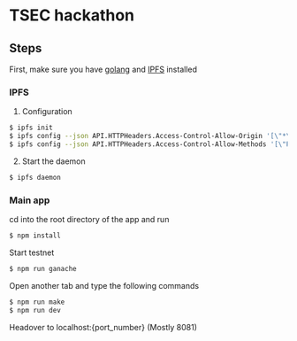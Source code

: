 # TSEC hackathon

## Steps

First, make sure you have [golang](https://golang.org/dl/) and [IPFS](https://dist.ipfs.io/#go-ipfs) installed

### IPFS

1) Configuration
```sh
$ ipfs init
$ ipfs config --json API.HTTPHeaders.Access-Control-Allow-Origin '[\"*\"]'
$ ipfs config --json API.HTTPHeaders.Access-Control-Allow-Methods '[\"PUT\", \"GET\", \"POST\"]'
```

2) Start the daemon
```sh
$ ipfs daemon
```

### Main app
cd into the root directory of the app and run

```sh
$ npm install
```

Start testnet

```sh
$ npm run ganache
```

Open another tab and type the following commands

```sh
$ npm run make
$ npm run dev
```

Headover to localhost:{port_number} (Mostly 8081)